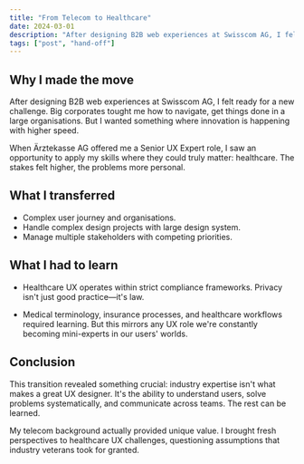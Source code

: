 ```yaml
---
title: "From Telecom to Healthcare"
date: 2024-03-01
description: "After designing B2B web experiences at Swisscom AG, I felt ready for a new challenge. Big corporates tought me how to navigate, get things done in a large organisations. But I wanted something where innovation is happening with higher speed."
tags: ["post", "hand-off"]
---
```


## Why I made the move

After designing B2B web experiences at Swisscom AG, I felt ready for a new challenge. Big corporates tought me how to navigate, get things done in a large organisations. But I wanted something where innovation is happening with higher speed. 

When Ärztekasse AG offered me a Senior UX Expert role, I saw an opportunity to apply my skills where they could truly matter: healthcare. The stakes felt higher, the problems more personal.

## What I transferred

- Complex user journey and organisations.
- Handle complex design projects with large design system.
- Manage multiple stakeholders with competing priorities.

## What I had to learn

- Healthcare UX operates within strict compliance frameworks. Privacy isn't just good practice—it's law. 

- Medical terminology, insurance processes, and healthcare workflows required learning. But this mirrors any UX role we're constantly becoming mini-experts in our users' worlds.

## Conclusion

This transition revealed something crucial: industry expertise isn't what makes a great UX designer. It's the ability to understand users, solve problems systematically, and communicate across teams. The rest can be learned.

My telecom background actually provided unique value. I brought fresh perspectives to healthcare UX challenges, questioning assumptions that industry veterans took for granted.

